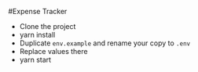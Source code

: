 #Expense Tracker
- Clone the project
- yarn install
- Duplicate `env.example` and rename your copy to `.env`
- Replace values there
- yarn start
